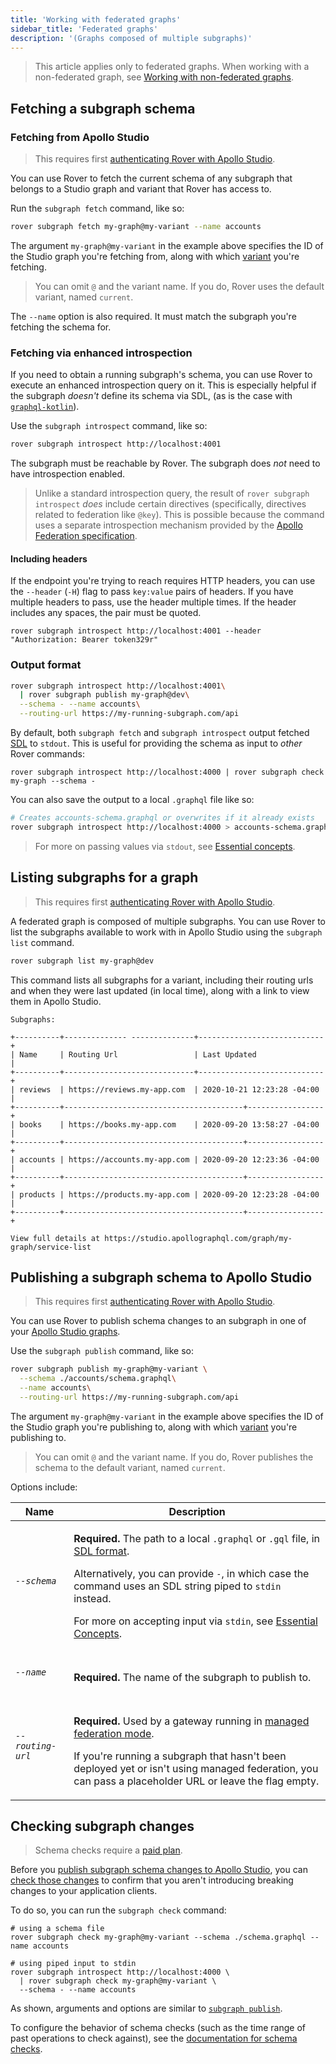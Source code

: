 ```yaml
---
title: 'Working with federated graphs'
sidebar_title: 'Federated graphs'
description: '(Graphs composed of multiple subgraphs)'
---
```


> This article applies only to federated graphs. When working with a non-federated graph, see [Working with non-federated graphs](./graphs).

## Fetching a subgraph schema

### Fetching from Apollo Studio

> This requires first [authenticating Rover with Apollo Studio](./configuring/#authenticating-with-apollo-studio).

You can use Rover to fetch the current schema of any subgraph that belongs to a Studio graph and variant that Rover has access to.

Run the `subgraph fetch` command, like so:

```bash
rover subgraph fetch my-graph@my-variant --name accounts
```

The argument `my-graph@my-variant` in the example above specifies the ID of the Studio graph you're fetching from, along with which [variant](https://www.apollographql.com/docs/studio/org/graphs/#managing-variants) you're fetching.

> You can omit `@` and the variant name. If you do, Rover uses the default variant, named `current`.

The `--name` option is also required. It must match the subgraph you're fetching the schema for.

### Fetching via enhanced introspection

If you need to obtain a running subgraph's schema, you can use Rover to execute an enhanced introspection query on it. This is especially helpful if the subgraph _doesn't_ define its schema via SDL, (as is the case with [`graphql-kotlin`](https://github.com/ExpediaGroup/graphql-kotlin)).

Use the `subgraph introspect` command, like so:

```bash
rover subgraph introspect http://localhost:4001
```

The subgraph must be reachable by Rover. The subgraph does _not_ need to have introspection enabled.

> Unlike a standard introspection query, the result of `rover subgraph introspect` _does_ include certain directives (specifically, directives related to federation like `@key`). This is possible because the command uses a separate introspection mechanism provided by the [Apollo Federation specification](https://www.apollographql.com/docs/federation/federation-spec/#fetch-service-capabilities).

#### Including headers

If the endpoint you're trying to reach requires HTTP headers, you can use the `--header` (`-H`) flag to pass `key:value` pairs of headers. If you have multiple headers to pass, use the header multiple times. If the header includes any spaces, the pair must be quoted.

```shell
rover subgraph introspect http://localhost:4001 --header "Authorization: Bearer token329r"
```

### Output format

```sh
rover subgraph introspect http://localhost:4001\
  | rover subgraph publish my-graph@dev\
  --schema - --name accounts\
  --routing-url https://my-running-subgraph.com/api
```

By default, both `subgraph fetch` and `subgraph introspect` output fetched [SDL](https://www.apollographql.com/docs/resources/graphql-glossary/#schema-definition-language-sdl) to `stdout`. This is useful for providing the schema as input to _other_ Rover commands:

```shell
rover subgraph introspect http://localhost:4000 | rover subgraph check my-graph --schema -
```

You can also save the output to a local `.graphql` file like so:

```bash
# Creates accounts-schema.graphql or overwrites if it already exists
rover subgraph introspect http://localhost:4000 > accounts-schema.graphql
```

> For more on passing values via `stdout`, see [Essential concepts](./essentials#using-stdout).

## Listing subgraphs for a graph

> This requires first [authenticating Rover with Apollo Studio](./configuring/#authenticating-with-apollo-studio).

A federated graph is composed of multiple subgraphs. You can use Rover to list
the subgraphs available to work with in Apollo Studio using the `subgraph list`
command.

```bash
rover subgraph list my-graph@dev
```

This command lists all subgraphs for a variant, including their routing urls
and when they were last updated (in local time), along with a link to view them
in Apollo Studio.

```
Subgraphs:

+----------+-------------- --------------+----------------------------+
| Name     | Routing Url                 | Last Updated               |
+----------+-----------------------------+----------------------------+
| reviews  | https://reviews.my-app.com  | 2020-10-21 12:23:28 -04:00 |
+----------+----------------------------------------+-----------------+
| books    | https://books.my-app.com    | 2020-09-20 13:58:27 -04:00 |
+----------+----------------------------------------+-----------------+
| accounts | https://accounts.my-app.com | 2020-09-20 12:23:36 -04:00 |
+----------+----------------------------------------+-----------------+
| products | https://products.my-app.com | 2020-09-20 12:23:28 -04:00 |
+----------+----------------------------------------+-----------------+

View full details at https://studio.apollographql.com/graph/my-graph/service-list
```

## Publishing a subgraph schema to Apollo Studio

> This requires first [authenticating Rover with Apollo Studio](./configuring/#authenticating-with-apollo-studio).

You can use Rover to publish schema changes to an subgraph in one of your [Apollo Studio graphs](https://www.apollographql.com/docs/studio/org/graphs/).

Use the `subgraph publish` command, like so:

```bash
rover subgraph publish my-graph@my-variant \
  --schema ./accounts/schema.graphql\
  --name accounts\
  --routing-url https://my-running-subgraph.com/api
```

The argument `my-graph@my-variant` in the example above specifies the ID of the Studio graph you're publishing to, along with which [variant](https://www.apollographql.com/docs/studio/org/graphs/#managing-variants) you're publishing to.

> You can omit `@` and the variant name. If you do, Rover publishes the schema to the default variant, named `current`.

Options include:

<table class="field-table">
<thead>
<tr>
<th>Name</th>
<th>Description</th>
</tr>
</thead>
<tbody>
<tr class="required">
<td>

###### `--schema`

</td>
<td>

**Required.** The path to a local `.graphql` or `.gql` file, in [SDL format](https://www.apollographql.com/docs/resources/graphql-glossary/#schema-definition-language-sdl).

Alternatively, you can provide `-`, in which case the command uses an SDL string piped to `stdin` instead.

For more on accepting input via `stdin`, see [Essential Concepts](./essentials#using-stdin).

</td>
</tr>

<tr class="required">
<td>

###### `--name`

</td>

<td>

**Required.** The name of the subgraph to publish to.

</td>
</tr>

<tr class="required">
<td>

###### `--routing-url`

</td>

<td>

**Required.** Used by a gateway running in [managed federation mode](https://www.apollographql.com/docs/federation/managed-federation/overview/).

If you're running a subgraph that hasn't been deployed yet or isn't using managed federation, you can pass a placeholder URL or leave the flag empty.

</td>
</tr>
</tbody>
</table>

## Checking subgraph changes

> Schema checks require a [paid plan](https://www.apollographql.com/pricing).

Before you [publish subgraph schema changes to Apollo Studio](#publishing-a-subgraph-schema-to-apollo-studio), you can [check those changes](https://www.apollographql.com/docs/studio/schema-checks/) to confirm that you aren't introducing breaking changes to your application clients.

To do so, you can run the `subgraph check` command:


```shell
# using a schema file
rover subgraph check my-graph@my-variant --schema ./schema.graphql --name accounts

# using piped input to stdin
rover subgraph introspect http://localhost:4000 \
  | rover subgraph check my-graph@my-variant \
  --schema - --name accounts
```

As shown, arguments and options are similar to [`subgraph publish`](#publishing-a-subgraph-schema-to-apollo-studio).

To configure the behavior of schema checks (such as the time range of past operations to check against), see the [documentation for schema checks](https://www.apollographql.com/docs/studio/check-configurations/#using-apollo-studio-recommended).
